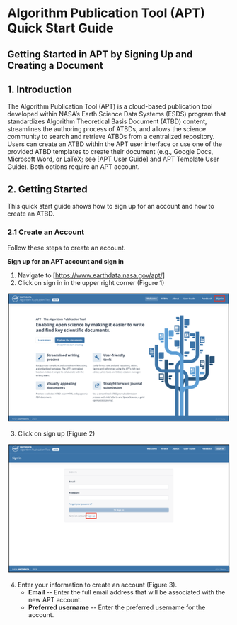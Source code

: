 # Algorithm Publication Tool (APT) Quick Start Guide

## Getting Started in APT by Signing Up and Creating a Document

## 1. Introduction
The Algorithm Publication Tool (APT) is a cloud-based publication tool developed within NASA’s Earth Science Data Systems (ESDS) program that standardizes Algorithm Theoretical Basis Document (ATBD) content, streamlines the authoring process of ATBDs, and allows the science community to search and retrieve ATBDs from a centralized repository.
Users can create an ATBD within the APT user interface or use one of the provided ATBD templates to create their document (e.g., Google Docs, Microsoft Word, or LaTeX; see [APT User Guide] and APT Template User Guide). Both options require an APT account. 

## 2. Getting Started

This quick start guide shows how to sign up for an account and how to create an ATBD. 

### 2.1 Create an Account

Follow these steps to create an account.

**Sign up for an APT account and sign in**

1. Navigate to [https://www.earthdata.nasa.gov/apt/]
2. Click on sign in in the upper right corner (Figure 1)

![Figure 1](https://github.com/bwbaker1/APT_QuickStart_Figures/blob/main/QS_Figure1_LandingPage.png?raw=true "Figure 1. APT landing page. The sign in button is shown in the red box.")

3. Click on sign up (Figure 2)

![Figure 2](https://github.com/bwbaker1/APT_QuickStart_Figures/blob/main/QS_Figure2_SignInPage.png?raw=true "Figure 2. To create an APT account, click on sign up from the sign in window (red box).")

4. Enter your information to create an account (Figure 3).
   - **Email** -- Enter the full email address that will be associated with the new APT account.
   - **Preferred username** -- Enter the preferred username for the account.
